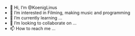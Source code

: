 - 👋 Hi, I’m @KoenigLinus
- 👀 I’m interested in Filming, making music and programming
- 🌱 I’m currently learning ...
- 💞️ I’m looking to collaborate on ...
- 📫 How to reach me ...

<!---
KoenigLinus/KoenigLinus is a ✨ special ✨ repository because its `README.md` (this file) appears on your GitHub profile.
You can click the Preview link to take a look at your changes.
--->
